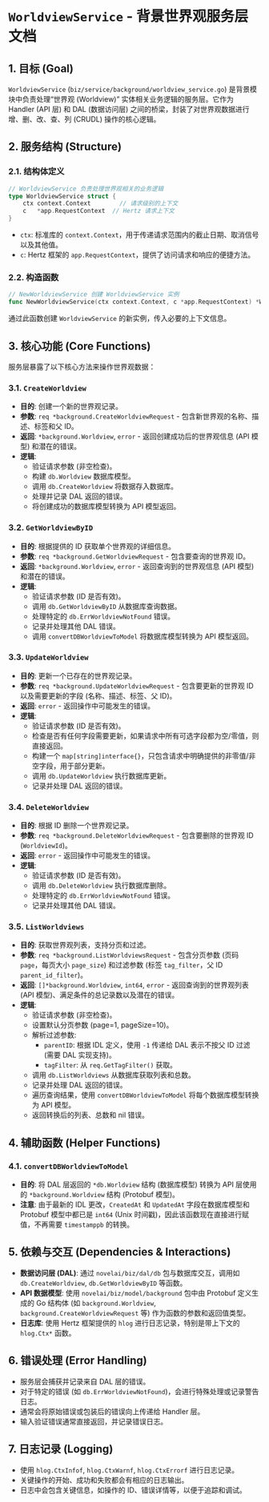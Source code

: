 # `WorldviewService` - 背景世界观服务层文档

## 1. 目标 (Goal)

`WorldviewService` (`biz/service/background/worldview_service.go`) 是背景模块中负责处理“世界观 (Worldview)” 实体相关业务逻辑的服务层。它作为 Handler (API 层) 和 DAL (数据访问层) 之间的桥梁，封装了对世界观数据进行增、删、改、查、列 (CRUDL) 操作的核心逻辑。

## 2. 服务结构 (Structure)

### 2.1. 结构体定义

```go
// WorldviewService 负责处理世界观相关的业务逻辑
type WorldviewService struct {
	ctx context.Context        // 请求级别的上下文
	c   *app.RequestContext  // Hertz 请求上下文
}
```

- `ctx`: 标准库的 `context.Context`，用于传递请求范围内的截止日期、取消信号以及其他值。
- `c`: Hertz 框架的 `app.RequestContext`，提供了访问请求和响应的便捷方法。

### 2.2. 构造函数

```go
// NewWorldviewService 创建 WorldviewService 实例
func NewWorldviewService(ctx context.Context, c *app.RequestContext) *WorldviewService
```

通过此函数创建 `WorldviewService` 的新实例，传入必要的上下文信息。

## 3. 核心功能 (Core Functions)

服务层暴露了以下核心方法来操作世界观数据：

### 3.1. `CreateWorldview`

- **目的**: 创建一个新的世界观记录。
- **参数**: `req *background.CreateWorldviewRequest` - 包含新世界观的名称、描述、标签和父 ID。
- **返回**: `*background.Worldview`, `error` - 返回创建成功后的世界观信息 (API 模型) 和潜在的错误。
- **逻辑**: 
    - 验证请求参数 (非空检查)。
    - 构建 `db.Worldview` 数据库模型。
    - 调用 `db.CreateWorldview` 将数据存入数据库。
    - 处理并记录 DAL 返回的错误。
    - 将创建成功的数据库模型转换为 API 模型返回。

### 3.2. `GetWorldviewByID`

- **目的**: 根据提供的 ID 获取单个世界观的详细信息。
- **参数**: `req *background.GetWorldviewRequest` - 包含要查询的世界观 ID。
- **返回**: `*background.Worldview`, `error` - 返回查询到的世界观信息 (API 模型) 和潜在的错误。
- **逻辑**: 
    - 验证请求参数 (ID 是否有效)。
    - 调用 `db.GetWorldviewByID` 从数据库查询数据。
    - 处理特定的 `db.ErrWorldviewNotFound` 错误。
    - 记录并处理其他 DAL 错误。
    - 调用 `convertDBWorldviewToModel` 将数据库模型转换为 API 模型返回。

### 3.3. `UpdateWorldview`

- **目的**: 更新一个已存在的世界观记录。
- **参数**: `req *background.UpdateWorldviewRequest` - 包含要更新的世界观 ID 以及需要更新的字段 (名称、描述、标签、父 ID)。
- **返回**: `error` - 返回操作中可能发生的错误。
- **逻辑**: 
    - 验证请求参数 (ID 是否有效)。
    - 检查是否有任何字段需要更新，如果请求中所有可选字段都为空/零值，则直接返回。
    - 构建一个 `map[string]interface{}`，只包含请求中明确提供的非零值/非空字段，用于部分更新。
    - 调用 `db.UpdateWorldview` 执行数据库更新。
    - 记录并处理 DAL 返回的错误。

### 3.4. `DeleteWorldview`

- **目的**: 根据 ID 删除一个世界观记录。
- **参数**: `req *background.DeleteWorldviewRequest` - 包含要删除的世界观 ID (`WorldviewId`)。
- **返回**: `error` - 返回操作中可能发生的错误。
- **逻辑**: 
    - 验证请求参数 (ID 是否有效)。
    - 调用 `db.DeleteWorldview` 执行数据库删除。
    - 处理特定的 `db.ErrWorldviewNotFound` 错误。
    - 记录并处理其他 DAL 错误。

### 3.5. `ListWorldviews`

- **目的**: 获取世界观列表，支持分页和过滤。
- **参数**: `req *background.ListWorldviewsRequest` - 包含分页参数 (页码 `page`，每页大小 `page_size`) 和过滤参数 (标签 `tag_filter`，父 ID `parent_id_filter`)。
- **返回**: `[]*background.Worldview`, `int64`, `error` - 返回查询到的世界观列表 (API 模型)、满足条件的总记录数以及潜在的错误。
- **逻辑**: 
    - 验证请求参数 (非空检查)。
    - 设置默认分页参数 (page=1, pageSize=10)。
    - 解析过滤参数:
        - `parentID`: 根据 IDL 定义，使用 `-1` 传递给 DAL 表示不按父 ID 过滤 (需要 DAL 实现支持)。
        - `tagFilter`: 从 `req.GetTagFilter()` 获取。
    - 调用 `db.ListWorldviews` 从数据库获取列表和总数。
    - 记录并处理 DAL 返回的错误。
    - 遍历查询结果，使用 `convertDBWorldviewToModel` 将每个数据库模型转换为 API 模型。
    - 返回转换后的列表、总数和 nil 错误。

## 4. 辅助函数 (Helper Functions)

### 4.1. `convertDBWorldviewToModel`

- **目的**: 将 DAL 层返回的 `*db.Worldview` 结构 (数据库模型) 转换为 API 层使用的 `*background.Worldview` 结构 (Protobuf 模型)。
- **注意**: 由于最新的 IDL 更改，`CreatedAt` 和 `UpdatedAt` 字段在数据库模型和 Protobuf 模型中都已是 `int64` (Unix 时间戳)，因此该函数现在直接进行赋值，不再需要 `timestamppb` 的转换。

## 5. 依赖与交互 (Dependencies & Interactions)

- **数据访问层 (DAL)**: 通过 `novelai/biz/dal/db` 包与数据库交互，调用如 `db.CreateWorldview`, `db.GetWorldviewByID` 等函数。
- **API 数据模型**: 使用 `novelai/biz/model/background` 包中由 Protobuf 定义生成的 Go 结构体 (如 `background.Worldview`, `background.CreateWorldviewRequest` 等) 作为函数的参数和返回值类型。
- **日志库**: 使用 Hertz 框架提供的 `hlog` 进行日志记录，特别是带上下文的 `hlog.Ctx*` 函数。

## 6. 错误处理 (Error Handling)

- 服务层会捕获并记录来自 DAL 层的错误。
- 对于特定的错误 (如 `db.ErrWorldviewNotFound`)，会进行特殊处理或记录警告日志。
- 通常会将原始错误或包装后的错误向上传递给 Handler 层。
- 输入验证错误通常直接返回，并记录错误日志。

## 7. 日志记录 (Logging)

- 使用 `hlog.CtxInfof`, `hlog.CtxWarnf`, `hlog.CtxErrorf` 进行日志记录。
- 关键操作的开始、成功和失败都会有相应的日志输出。
- 日志中会包含关键信息，如操作的 ID、错误详情等，以便于追踪和调试。
